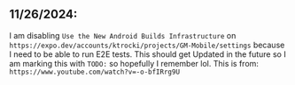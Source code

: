 ## 11/26/2024: 
I am disabling 
`Use the New Android Builds Infrastructure` 
on `https://expo.dev/accounts/ktrocki/projects/GM-Mobile/settings` because I need to be able to run E2E tests. This should get Updated in the future so I am marking this with `TODO:` so hopefully I remember lol. This is from: `https://www.youtube.com/watch?v=-o-bfIRrg9U`

